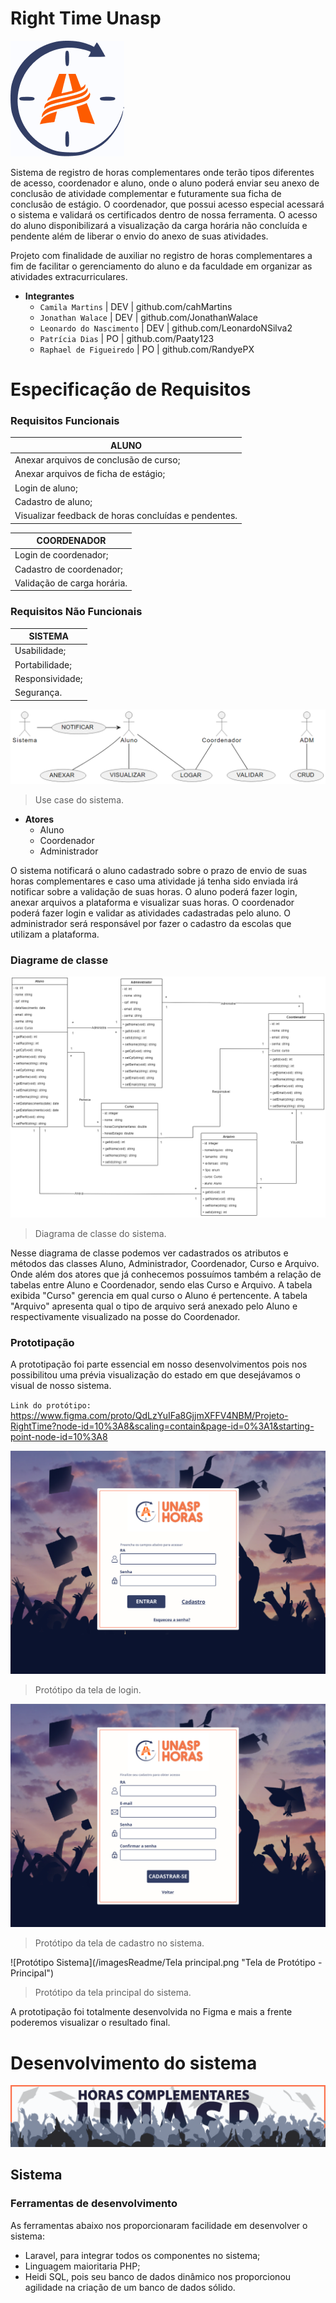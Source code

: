 # Right Time Unasp
![Logo](/imagesReadme/Logo.png "Right Time Logo")

Sistema de registro de horas complementares onde terão tipos diferentes de acesso, coordenador e aluno, onde o aluno poderá enviar seu anexo de conclusão de atividade complementar e futuramente sua ficha de conclusão de estágio. O coordenador, que possui acesso especial acessará o sistema e validará os certificados dentro de nossa ferramenta. O acesso do aluno disponibilizará a visualização da carga horária não concluída e pendente além de liberar o envio do anexo de suas atividades.

Projeto com finalidade de auxiliar no registro de horas complementares a fim de facilitar o gerenciamento do aluno e da faculdade em organizar as atividades extracurriculares.

* **Integrantes**
  * `Camila Martins`  | DEV | github.com/cahMartins
  * `Jonathan Walace` | DEV | github.com/JonathanWalace   
  * `Leonardo do Nascimento`  | DEV | github.com/LeonardoNSilva2   
  * `Patrícia Dias`   | PO | github.com/Paaty123   
  * `Raphael de Figueiredo`   | PO | github.com/RandyePX  

# Especificação de Requisitos

### Requisitos Funcionais
| **ALUNO** |
|-----------|
| Anexar arquivos de conclusão de curso; |
| Anexar arquivos de ficha de estágio; |
| Login de aluno; |
| Cadastro de aluno; |
| Visualizar feedback de horas concluídas e pendentes. |

| **COORDENADOR** |
|-----------------|
| Login de coordenador; |
| Cadastro de coordenador; |
| Validação de carga horária. |

### Requisitos Não Funcionais
| **SISTEMA** |
|-------------|
| Usabilidade; |
| Portabilidade; |
| Responsividade; |
| Segurança. |

![Use-case](/imagesReadme/Use-case.png "Caso de uso")
> Use case do sistema.

* **Atores**
  * Aluno
  * Coordenador
  * Administrador

O sistema notificará o aluno cadastrado sobre o prazo de envio de suas horas complementares e caso uma atividade já tenha sido enviada irá notificar sobre a validação de suas horas. O aluno poderá fazer login, anexar arquivos a plataforma e visualizar suas horas. O coordenador poderá fazer login e validar as atividades cadastradas pelo aluno. O administrador será responsável por fazer o cadastro da escolas que utilizam a plataforma.

### Diagrame de classe
![Diagrama-de-classe](/imagesReadme/Diagrama-de-classe.png "Diagrama de Classe")
> Diagrama de classe do sistema.

Nesse diagrama de classe podemos ver cadastrados os atributos e métodos das classes Aluno, Administrador, Coordenador, Curso e Arquivo. Onde além dos atores que já conhecemos possuímos também a relação de tabelas entre Aluno e Coordenador, sendo elas Curso e Arquivo. A tabela exibida "Curso" gerencia em qual curso o Aluno é pertencente. A tabela "Arquivo" apresenta qual o tipo de arquivo será anexado pelo Aluno e respectivamente visualizado na posse do Coordenador. 

### Prototipação

A prototipação foi parte essencial em nosso desenvolvimentos pois nos possibilitou uma prévia visualização do estado em que desejávamos o visual de nosso sistema.

`Link do protótipo:` https://www.figma.com/proto/QdLzYuIFa8GjjmXFFV4NBM/Projeto-RightTime?node-id=10%3A8&scaling=contain&page-id=0%3A1&starting-point-node-id=10%3A8


![Protótipo Login](/imagesReadme/Login.png "Tela de Protótipo - Login")
> Protótipo da tela de login.

![Protótipo Cadastro](/imagesReadme/Cadastro.png "Tela de Protótipo - Cadastro")
> Protótipo da tela de cadastro no sistema.

![Protótipo Sistema](/imagesReadme/Tela principal.png "Tela de Protótipo - Principal")
> Protótipo da tela principal do sistema.

A prototipação foi totalmente desenvolvida no Figma e mais a frente poderemos visualizar o resultado final.

# Desenvolvimento do sistema

![Banner](/imagesReadme/Banner.png "Banner de horas complementares")

## Sistema



### Ferramentas de desenvolvimento
As ferramentas abaixo nos proporcionaram facilidade em desenvolver o sistema:
* Laravel, para integrar todos os componentes no sistema;
* Linguagem maioritaria PHP;
* Heidi SQL, pois seu banco de dados dinâmico nos proporcionou agilidade na criação de um banco de dados sólido.

